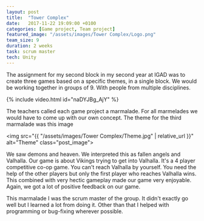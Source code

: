 ```yaml
---
layout: post
title:  "Tower Complex"
date:   2017-11-22 19:09:00 +0100
categories: [Game project, Team project]
featured_image: "/assets/images/Tower Complex/Logo.png"
team_size: 9
duration: 2 weeks
task: scrum master
tech: Unity
---
```

The assignment for my second block in my second year at IGAD was to create three games based on a specific themes, in a single block. We would be working together in groups of 9. With people from multiple disciplines.

<!--more-->
{% include video.html id="naDYJBg_AjY" %}

The teachers called each game project a marmalade. For all marmelades we would have to come up with our own concept. The theme for the third marmalade was this image

<img src="{{ "/assets/images/Tower Complex/Theme.jpg" | relative_url }}" alt="Theme" class="post_image">

We saw demons and heaven. We interpreted this as fallen angels and Valhalla. Our game is about Vikings trying to get into Valhalla. It's a 4 player competitive co-op game. You can't reach Valhalla by yourself. You need the help of the other players but only the first player who reaches Valhalla wins. This combined with very hectic gameplay made our game very enjoyable. Again, we got a lot of positive feedback on our game.

This marmalade I was the scrum master of the group. It didn't exactly go well but I learned a lot from doing it. Other than that I helped with programming or bug-fixing wherever possible.
